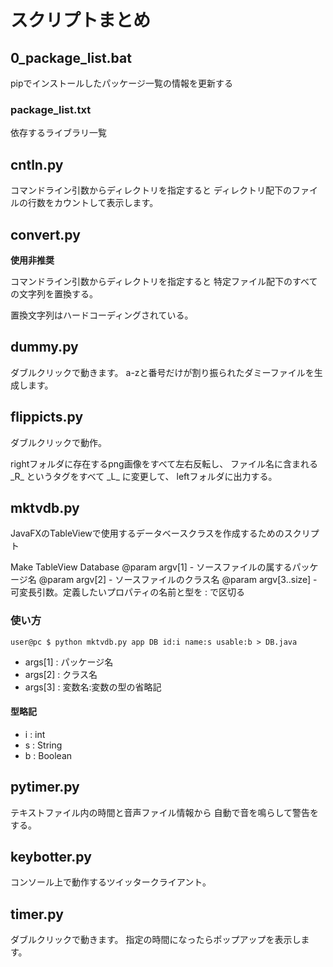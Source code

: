 # スクリプトまとめ

## 0_package_list.bat

pipでインストールしたパッケージ一覧の情報を更新する

### package_list.txt

依存するライブラリ一覧

## cntln.py

コマンドライン引数からディレクトリを指定すると
ディレクトリ配下のファイルの行数をカウントして表示します。

## convert.py

**使用非推奨**

コマンドライン引数からディレクトリを指定すると
特定ファイル配下のすべての文字列を置換する。

置換文字列はハードコーディングされている。

## dummy.py

ダブルクリックで動きます。
a-zと番号だけが割り振られたダミーファイルを生成します。

## flippicts.py

ダブルクリックで動作。

rightフォルダに存在するpng画像をすべて左右反転し、
ファイル名に含まれる \_R\_ というタグをすべて \_L\_ に変更して、
leftフォルダに出力する。

## mktvdb.py

JavaFXのTableViewで使用するデータベースクラスを作成するためのスクリプト

Make TableView Database
@param argv[1]       - ソースファイルの属するパッケージ名
@param argv[2]       - ソースファイルのクラス名
@param argv[3..size] - 可変長引数。定義したいプロパティの名前と型を : で区切る

### 使い方

```
user@pc $ python mktvdb.py app DB id:i name:s usable:b > DB.java
```

- args[1] : パッケージ名
- args[2] : クラス名
- args[3] : 変数名:変数の型の省略記

#### 型略記

- i : int
- s : String
- b : Boolean

## pytimer.py

テキストファイル内の時間と音声ファイル情報から
自動で音を鳴らして警告をする。

## keybotter.py

コンソール上で動作するツイッタークライアント。

## timer.py

ダブルクリックで動きます。
指定の時間になったらポップアップを表示します。

